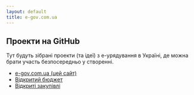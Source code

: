 ```yaml
---
layout: default
title: e-gov.com.ua
---
```


## Проекти на GitHub

Тут будуть зібрані проекти (та ідеї) з е-урядування в Україні,
де можна брати участь безпосередньо у створенні.

* [e-gov.com.ua (цей сайт)](https://github.com/Maidan-hackaton/maidan-hackaton.github.io)
* [Відкритий бюджет](https://github.com/open-budget)
* [Відкриті закупівлі](https://github.com/openprocurement)

